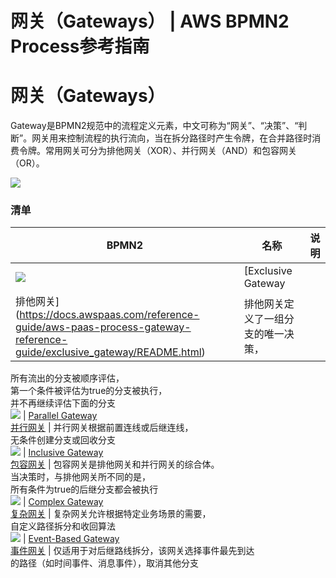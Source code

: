 # 网关（Gateways） | AWS BPMN2 Process参考指南

# 网关（Gateways）

Gateway是BPMN2规范中的流程定义元素，中文可称为“网关”、“决策”、“判断”。网关用来控制流程的执行流向，当在拆分路径时产生令牌，在合并路径时消费令牌。常用网关可分为排他网关（XOR）、并行网关（AND）和包容网关（OR）。

![](https://docs.awspaas.com/reference-guide/aws-paas-process-gateway-reference-guide/events.png)

### 清单

BPMN2 | 名称 | 说明  
---|---|---  
![](https://docs.awspaas.com/reference-guide/aws-paas-process-gateway-reference-guide/gateways/2.png) | [Exclusive Gateway  
排他网关](<https://docs.awspaas.com/reference-guide/aws-paas-process-gateway-reference-guide/exclusive_gateway/README.html>) | 排他网关定义了一组分支的唯一决策，  
所有流出的分支被顺序评估，  
第一个条件被评估为true的分支被执行，  
并不再继续评估下面的分支  
![](https://docs.awspaas.com/reference-guide/aws-paas-process-gateway-reference-guide/gateways/3.png) | [Parallel Gateway  
并行网关](<https://docs.awspaas.com/reference-guide/aws-paas-process-gateway-reference-guide/parallel_gateway/README.html>) | 并行网关根据前置连线或后继连线，  
无条件创建分支或回收分支  
![](https://docs.awspaas.com/reference-guide/aws-paas-process-gateway-reference-guide/gateways/4.png) | [Inclusive Gateway  
包容网关](<https://docs.awspaas.com/reference-guide/aws-paas-process-gateway-reference-guide/inclusive_gateway/README.html>) | 包容网关是排他网关和并行网关的综合体。  
当决策时，与排他网关所不同的是，  
所有条件为true的后继分支都会被执行  
![](https://docs.awspaas.com/reference-guide/aws-paas-process-gateway-reference-guide/gateways/5.png) | [Complex Gateway  
复杂网关](<https://docs.awspaas.com/reference-guide/aws-paas-process-gateway-reference-guide/complex_gateway/README.html>) | 复杂网关允许根据特定业务场景的需要，  
自定义路径拆分和收回算法  
![](https://docs.awspaas.com/reference-guide/aws-paas-process-gateway-reference-guide/gateways/6.png) | [Event-Based Gateway  
事件网关](<https://docs.awspaas.com/reference-guide/aws-paas-process-gateway-reference-guide/event-based_gateway/README.html>) | 仅适用于对后继路线拆分，该网关选择事件最先到达  
的路径（如时间事件、消息事件），取消其他分支